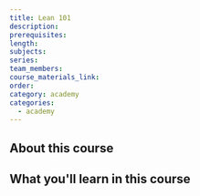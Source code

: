 ```yaml
---
title: Lean 101
description:
prerequisites:
length:
subjects:
series:
team_members:
course_materials_link:
order:
category: academy
categories:
  - academy
---
```

## About this course

## What you'll learn in this course